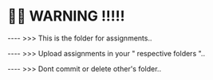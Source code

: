 
# 😶‍🌫️ WARNING !!!!!

---- >>> This is the folder for assignments..

---- >>> Upload assignments in your " respective folders "..

---- >>> Dont commit or delete other's folder..
